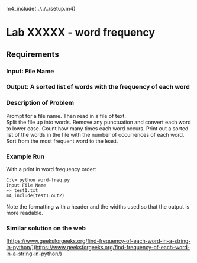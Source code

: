 
m4_include(../../../setup.m4)

# Lab XXXXX - word frequency

## Requirements

### Input: File Name

### Output: A sorted list of words with the frequency of each word

### Description of Problem

Prompt for a file name. 
Then read in a file of text.  
Split the file up into words.
Remove any punctuation and convert each word to lower case.
Count how many times each word occurs.  Print out a sorted
list of the words in the file with the number of occurrences
of each word.  Sort from the most frequent word to the least.

### Example Run

With a print in word frequency order:

```
C:\> python word-freq.py
Input File Name
=> test1.txt
m4_include(test1.out2)
```

Note the formatting with a header and the widths used so 
that the output is more readable.


### Similar solution on the web

[https://www.geeksforgeeks.org/find-frequency-of-each-word-in-a-string-in-python/](https://www.geeksforgeeks.org/find-frequency-of-each-word-in-a-string-in-python/)



